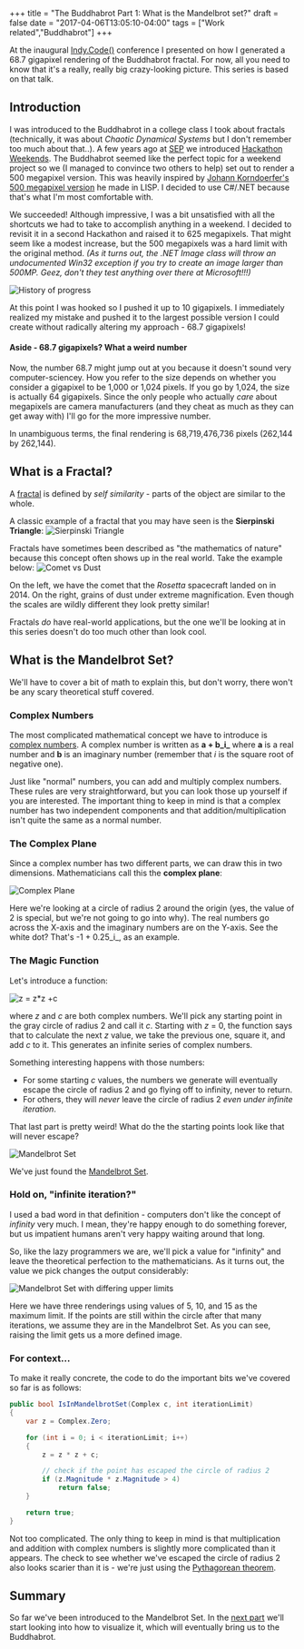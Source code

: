 +++
title = "The Buddhabrot Part 1: What is the Mandelbrot set?"
draft = false
date = "2017-04-06T13:05:10-04:00"
tags = ["Work related","Buddhabrot"]
+++

At the inaugural [Indy.Code()](https://indycode.amegala.com/) conference I presented on how I generated a 68.7 gigapixel rendering of the Buddhabrot fractal.  For now, all you need to know that it's a really, really big crazy-looking picture.  This series is based on that talk.

## Introduction

I was introduced to the Buddhabrot in a college class I took about fractals (technically, it was about *Chaotic Dynamical Systems* but I don't remember too much about that..).  A few years ago at [SEP](https://www.sep.com) we introduced [Hackathon Weekends](https://www.sep.com/labs/hackathon/).  The Buddhabrot seemed like the perfect topic for a weekend project so we (I managed to convince two others to help) set out to render a 500 megapixel version.  This was heavily inspired by [Johann Korndoerfer's 500 megapixel version](http://erleuchtet.org/2010/07/ridiculously-large-buddhabrot.html) he made in LISP.  I decided to use C#/.NET because that's what I'm most comfortable with.

We succeeded!  Although impressive, I was a bit unsatisfied with all the shortcuts we had to take to accomplish anything in a weekend. I decided to revisit it in a second Hackathon and raised it to 625 megapixels.  That might seem like a modest increase, but the 500 megapixels was a hard limit with the original method.  *(As it turns out, the .NET Image class will throw an undocumented Win32 exception if you try to create an image larger than 500MP.  Geez, don't they test anything over there at Microsoft!!!)*

![History of progress](/buddhabrot/history_of_progress.png)

At this point I was hooked so I pushed it up to 10 gigapixels.  I immediately realized my mistake and pushed it to the largest possible version I could create without radically altering my approach - 68.7 gigapixels!

#### Aside - 68.7 gigapixels?  What a weird number

Now, the number 68.7 might jump out at you because it doesn't sound very computer-sciencey.  How you refer to the size depends on whether you consider a gigapixel to be 1,000 or 1,024 pixels.  If you go by 1,024, the size is actually 64 gigapixels.  Since the only people who actually *care* about megapixels are camera manufacturers (and they cheat as much as they can get away with) I'll go for the more impressive number.

In unambiguous terms, the final rendering is 68,719,476,736 pixels (262,144 by 262,144).

## What is a Fractal?

A [fractal](https://en.wikipedia.org/wiki/Fractal) is defined by *self similarity* - parts of the object are similar to the whole.

A classic example of a fractal that you may have seen is the **Sierpinski Triangle**:
![Sierpinski Triangle](/buddhabrot/Sierpinski_triangle.png)

Fractals have sometimes been described as "the mathematics of nature" because this concept often shows up in the real world.  Take the example below:
![Comet vs Dust](/buddhabrot/comet_vs_dust.jpg)

On the left, we have the comet that the *Rosetta* spacecraft landed on in 2014.  On the right, grains of dust under extreme magnification.  Even though the scales are wildly different they look pretty similar!

Fractals *do* have real-world applications, but the one we'll be looking at in this series doesn't do too much other than look cool.

## What is the Mandelbrot Set?

We'll have to cover a bit of math to explain this, but don't worry, there won't be any scary theoretical stuff covered.

### Complex Numbers

The most complicated mathematical concept we have to introduce is [complex numbers](https://en.wikipedia.org/wiki/Complex_number).  A complex number is written as **a + b_i_** where **a** is a real number and **b** is an imaginary number (remember that _i_ is the square root of negative one).

Just like "normal" numbers, you can add and multiply complex numbers.  These rules are very straightforward, but you can look those up yourself if you are interested. The important thing to keep in mind is that a complex number has two independent components and that addition/multiplication isn't quite the same as a normal number.

### The Complex Plane

Since a complex number has two different parts, we can draw this in two dimensions.  Mathematicians call this the **complex plane**:

![Complex Plane](/buddhabrot/complex_plane.png)

Here we're looking at a circle of radius 2 around the origin (yes, the value of 2 is special, but we're not going to go into why).  The real numbers go across the X-axis and the imaginary numbers are on the Y-axis.  See the white dot?  That's -1 + 0.25_i_, as an example.

### The Magic Function

Let's introduce a function:

![z = z*z +c](/buddhabrot/mandelbrot_set_equation.gif)

where _z_ and _c_ are both complex numbers.  We'll pick any starting point in the gray circle of radius 2 and call it _c_.  Starting with _z_ = 0, the function says that to calculate the next _z_ value, we take the previous one, square it, and add _c_ to it.  This generates an infinite series of complex numbers.

Something interesting happens with those numbers:

* For some starting _c_ values, the numbers we generate will eventually escape the circle of radius 2 and go flying off to infinity, never to return.
* For others, they will _never_ leave the circle of radius 2 _even under infinite iteration_.

That last part is pretty weird!  What do the the starting points look like that will never escape?

![Mandelbrot Set](/buddhabrot/complex_plane_mandelbrot.png)

We've just found the [Mandelbrot Set](https://en.wikipedia.org/wiki/Mandelbrot_set).

### Hold on, "infinite iteration?"

I used a bad word in that definition - computers don't like the concept of _infinity_ very much.  I mean, they're happy enough to do something forever, but us impatient humans aren't very happy waiting around that long.

So, like the lazy programmers we are, we'll pick a value for "infinity" and leave the theoretical perfection to the mathematicians.  As it turns out, the value we pick changes the output considerably:

![Mandelbrot Set with differing upper limits](/buddhabrot/mandelbrot_limits.png)

Here we have three renderings using values of 5, 10, and 15 as the maximum limit.  If the points are still within the circle after that many iterations, we assume they are in the Mandelbrot Set.  As you can see, raising the limit gets us a more defined image.

### For context...

To make it really concrete, the code to do the important bits we've covered so far is as follows:

```cs
public bool IsInMandelbrotSet(Complex c, int iterationLimit)
{
    var z = Complex.Zero;

    for (int i = 0; i < iterationLimit; i++)
    {
        z = z * z + c;

        // check if the point has escaped the circle of radius 2
        if (z.Magnitude * z.Magnitude > 4)
            return false;
    }

    return true;
}
```

Not too complicated.  The only thing to keep in mind is that multiplication and addition with complex numbers is slightly more complicated than it appears.  The check to see whether we've escaped the circle of radius 2 also looks scarier than it is - we're just using the [Pythagorean theorem](https://en.wikipedia.org/wiki/Pythagorean_theorem).

## Summary

So far we've been introduced to the Mandelbrot Set.  In the [next part](/post/the-buddhabrot-part-2) we'll start looking into how to visualize it, which will eventually bring us to the Buddhabrot.
